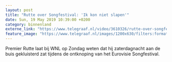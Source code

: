 ```yaml
---
layout: post
title: "Rutte over Songfestival: 'Ik kon niet slapen'"
date: Sun, 19 May 2019 10:39:00 +0200
category: binnenland
externe_link: "https://www.telegraaf.nl/video/3610326/rutte-over-songfestival-ik-kon-niet-slapen"
feature_image: "https://www.telegraaf.nl/images/1200x630/filters:format(jpeg):quality(80)/cdn-kiosk-api.telegraaf.nl/00b6a35a-7a22-11e9-9d3a-02c309bc01c1.jpg"
---
```


<p class="intro">Premier Rutte laat bij WNL op Zondag weten dat hij zaterdagnacht aan de buis gekluisterd zat tijdens de ontknoping van het Eurovisie Songfestival.</p>
